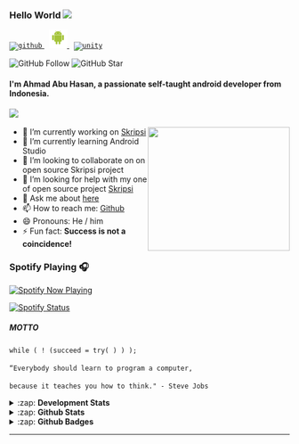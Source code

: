 <!--### Hi there 👋-->
### Hello World <img src="https://github.com/eby8zevin/eby8zevin/blob/main/assets/Hi.gif" width="29px">

<!--
**eby8zevin/eby8zevin** is a ✨ _special_ ✨ repository because its `README.md` (this file) appears on your GitHub profile.

Here are some ideas to get you started:
-->

<p align="left">
  <a href="https://github.com/eby8zevin" target="_blank">
    <code><img src="https://github.com/eby8zevin/eby8zevin/blob/main/assets/GitHub.png" alt="github" width="33" height="33"/></code>
  </a>
  &nbsp;
  <a href="https://github.com/eby8zevin/QRBarcode" target="_blank">
    <code><img src="https://raw.githubusercontent.com/devicons/devicon/master/icons/android/android-original-wordmark.svg" alt="android" width="33" height="33"/></code>
  </a>
  &nbsp;
  <a href="https://github.com/eby8zevin/unity-ARMarker" target="_blank">
    <code><img src="https://www.vectorlogo.zone/logos/unity3d/unity3d-icon.svg" alt="unity" width="33" height="33"/></code>
  </a>
</p>

![GitHub Follow](https://img.shields.io/github/followers/eby8zevin.svg?style=social&label=Follow)
![GitHub Star](https://img.shields.io/github/stars/eby8zevin?affiliations=OWNER%2CCOLLABORATOR&style=social&label=Star)

#### I'm Ahmad Abu Hasan, a passionate self-taught android developer from Indonesia.

![](https://komarev.com/ghpvc/?username=eby8zevin&color=brightgreen&label=Profile+Views)

<a href="https://github.com/eby8zevin">
  <code><img src="https://github.com/eby8zevin/eby8zevin/blob/main/assets/Octocat.png" width="255" height="222" align='right'></code>
</a>

- 🔭 I’m currently working on [Skripsi](https://github.com/eby8zevin/skripsi)
- 🌱 I’m currently learning Android Studio
- 👯 I’m looking to collaborate on on open source Skripsi project
- 🤔 I’m looking for help with my one of open source project [Skripsi](https://github.com/eby8zevin/skripsi)
- 💬 Ask me about [here](https://github.com/eby8zevin/eby8zevin/issues)
- 📫 How to reach me: [Github](https://github.com/eby8zevin)
- 😄 Pronouns: He / him
- ⚡ Fun fact: **Success is not a coincidence!**

### Spotify Playing 🎧

[<img src="https://spotify-now-playing-ahmadabuhasan.vercel.app/api/spotify-playing" alt="Spotify Now Playing" width="350" />](https://open.spotify.com/user/gr3y7pr12w9ol2dy2ccdb10e7)

[<img src="https://readme-spotify-status-ahmadabuhasan.vercel.app/api/run-spotify-status" alt="Spotify Status" width="350" />](https://open.spotify.com/user/gr3y7pr12w9ol2dy2ccdb10e7)

##### MOTTO
```
while ( ! (succeed = try( ) ) );

“Everybody should learn to program a computer, 

because it teaches you how to think." - Steve Jobs
```

<details>
  <summary> :zap: <b>Development Stats</b> </summary>
  
  ![Waka Readme](https://github.com/eby8zevin/eby8zevin/workflows/Waka%20Readme/badge.svg)
<!--START_SECTION:waka-->
![Lines of code](https://img.shields.io/badge/From%20Hello%20World%20I%27ve%20Written-238683%20lines%20of%20code-blue)

**🐱 My GitHub Data** 

> 🏆 2,706 Contributions in the Year 2021
 > 
> 📦 277.3 kB Used in GitHub's Storage 
 > 
> 🚫 Not Opted to Hire
 > 
> 📜 89 Public Repositories 
 > 
> 🔑 1 Private Repository 
 > 
**I'm an Early 🐤** 

```text
🌞 Morning    717 commits    █████████░░░░░░░░░░░░░░░░   37.64% 
🌆 Daytime    539 commits    ███████░░░░░░░░░░░░░░░░░░   28.29% 
🌃 Evening    470 commits    ██████░░░░░░░░░░░░░░░░░░░   24.67% 
🌙 Night      179 commits    ██░░░░░░░░░░░░░░░░░░░░░░░   9.4%

```
📅 **I'm Most Productive on Friday** 

```text
Monday       210 commits    ██░░░░░░░░░░░░░░░░░░░░░░░   11.02% 
Tuesday      254 commits    ███░░░░░░░░░░░░░░░░░░░░░░   13.33% 
Wednesday    342 commits    ████░░░░░░░░░░░░░░░░░░░░░   17.95% 
Thursday     272 commits    ███░░░░░░░░░░░░░░░░░░░░░░   14.28% 
Friday       400 commits    █████░░░░░░░░░░░░░░░░░░░░   21.0% 
Saturday     228 commits    ███░░░░░░░░░░░░░░░░░░░░░░   11.97% 
Sunday       199 commits    ██░░░░░░░░░░░░░░░░░░░░░░░   10.45%

```


📊 **This Week I Spent My Time On** 

```text
💬 Programming Languages: 
Java                     8 hrs 20 mins       ██████████████████░░░░░░░   71.87% 
XML                      3 hrs 12 mins       ███████░░░░░░░░░░░░░░░░░░   27.7% 
Groovy                   3 mins              ░░░░░░░░░░░░░░░░░░░░░░░░░   0.43%

💻 Operating System: 
Windows                  11 hrs 36 mins      █████████████████████████   100.0%

```

**I Mostly Code in Java** 

```text
Java                     33 repos            ███████████████░░░░░░░░░░   62.26% 
JavaScript               6 repos             ██░░░░░░░░░░░░░░░░░░░░░░░   11.32% 
PHP                      6 repos             ██░░░░░░░░░░░░░░░░░░░░░░░   11.32% 
C#                       3 repos             █░░░░░░░░░░░░░░░░░░░░░░░░   5.66% 
HTML                     3 repos             █░░░░░░░░░░░░░░░░░░░░░░░░   5.66%

```


**Timeline**

![Chart not found](https://raw.githubusercontent.com/eby8zevin/eby8zevin/main/charts/bar_graph.png) 


 Last Updated on 08/10/2021
<!--END_SECTION:waka-->
</details>

<details>
  <summary> :zap: <b>Github Stats</b> </summary>
<p align="center">:heart:</p>
<p align="center"><a href="https://github.com/eby8zevin">
  <img src="https://github-readme-stats.vercel.app/api?username=eby8zevin&show_icons=true&theme=dark&line_height=20">
  <img src="https://github-readme-stats.vercel.app/api/top-langs/?username=eby8zevin&layout=compact&theme=dark">
</a></p>
<p align="center">
  <a href="https://github.com/eby8zevin">
    <img src="https://github-readme-streak-stats.herokuapp.com/?user=eby8zevin&theme=dark"/>
  </a>
</p>
</details>

<details>
  <summary> :zap: <b>Github Badges</b> </summary>
  <br>
  <a href='https://archiveprogram.github.com/'><img src='https://raw.githubusercontent.com/acervenky/animated-github-badges/master/assets/acbadge.gif' width='40' height='40'></a> 
  <a href='https://docs.github.com/en/developers'><img src='https://raw.githubusercontent.com/acervenky/animated-github-badges/master/assets/devbadge.gif' width='40' height='40'></a> 
  <a href='https://github.com/pricing'><img src='https://raw.githubusercontent.com/acervenky/animated-github-badges/master/assets/pro.gif' width='40' height='40'></a> 
  <a href='https://stars.github.com/'><img src='https://raw.githubusercontent.com/acervenky/animated-github-badges/master/assets/starbadge.gif' width='35' height='35'></a> 
  <a href='https://docs.github.com/en/github/supporting-the-open-source-community-with-github-sponsors'><img src='https://raw.githubusercontent.com/acervenky/animated-github-badges/master/assets/sponsorbadge.gif' width='35' height='35'></a>
</details>

___
